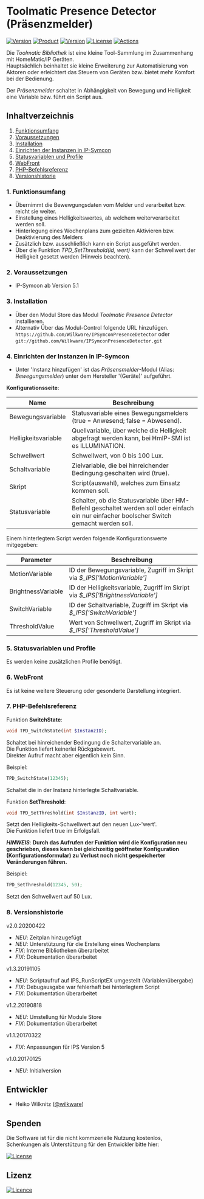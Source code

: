 # Toolmatic Presence Detector (Präsenzmelder)

[![Version](https://img.shields.io/badge/Symcon-PHP--Modul-red.svg)](https://www.symcon.de/service/dokumentation/entwicklerbereich/sdk-tools/sdk-php/)
[![Product](https://img.shields.io/badge/Symcon%20Version-5.1%20%3E-blue.svg)](https://www.symcon.de/produkt/)
[![Version](https://img.shields.io/badge/Modul%20Version-2.0.20200422-orange.svg)](https://github.com/Wilkware/IPSymconPresenceDetector)
[![License](https://img.shields.io/badge/License-CC%20BY--NC--SA%204.0-green.svg)](https://creativecommons.org/licenses/by-nc-sa/4.0/)
[![Actions](https://github.com/Wilkware/IPSymconPresenceDetector/workflows/Check%20Style/badge.svg)](https://github.com/Wilkware/IPSymconPresenceDetector/actions)

Die *Toolmatic Bibliothek* ist eine kleine Tool-Sammlung im Zusammenhang mit HomeMatic/IP Geräten.  
Hauptsächlich beinhaltet sie kleine Erweiterung zur Automatisierung von Aktoren oder erleichtert das Steuern von Geräten bzw. bietet mehr Komfort bei der Bedienung.  
  
Der *Präsenzmelder* schaltet in Abhängigkeit von Bewegung und Helligkeit eine Variable bzw. führt ein Script aus.  

## Inhaltverzeichnis

1. [Funktionsumfang](#1-funktionsumfang)
2. [Voraussetzungen](#2-voraussetzungen)
3. [Installation](#3-installation)
4. [Einrichten der Instanzen in IP-Symcon](#4-einrichten-der-instanzen-in-ip-symcon)
5. [Statusvariablen und Profile](#5-statusvariablen-und-profile)
6. [WebFront](#6-webfront)
7. [PHP-Befehlsreferenz](#7-php-befehlsreferenz)
8. [Versionshistorie](#8-versionshistorie)

### 1. Funktionsumfang

* Übernimmt die Bewewgungsdaten vom Melder und verarbeitet bzw. reicht sie weiter.
* Einstellung eines Helligkeitswertes, ab welchem weiterverarbeitet werden soll.
* Hinterlegung eines Wochenplans zum gezielten Aktivieren bzw. Deaktivierung des Melders
* Zusätzlich bzw. ausschließlich kann ein Script ausgeführt werden.
* Über die Funktion _TPD_SetThreshold(id, wert)_ kann der Schwellwert der Helligkeit gesetzt werden (Hinweis beachten).

### 2. Voraussetzungen

* IP-Symcon ab Version 5.1

### 3. Installation

* Über den Modul Store das Modul *Toolmatic Presence Detector* installieren.
* Alternativ Über das Modul-Control folgende URL hinzufügen.  
`https://github.com/Wilkware/IPSymconPresenceDetector` oder `git://github.com/Wilkware/IPSymconPresenceDetector.git`

### 4. Einrichten der Instanzen in IP-Symcon

* Unter 'Instanz hinzufügen' ist das *Präsensmelder*-Modul (Alias: *Bewegungsmelder*) unter dem Hersteller '(Geräte)' aufgeführt.

__Konfigurationsseite__:

Name                | Beschreibung
------------------- | ---------------------------------
Bewegungsvariable   | Statusvariable eines Bewegungsmelders (true = Anwesend; false = Abwesend).
Helligkeitsvariable | Quellvariable, über welche die Helligkeit abgefragt werden kann, bei HmIP-SMI ist es ILLUMINATION.
Schwellwert         | Schwellwert, von 0 bis 100 Lux.
Schaltvariable      | Zielvariable, die bei hinreichender Bedingung geschalten wird (true).
Skript              | Script(auswahl), welches zum Einsatz kommen soll.
Statusvariable      | Schalter, ob die Statusvariable über HM-Befehl geschaltet werden soll oder einfach ein nur einfacher boolscher Switch gemacht werden soll.

Einem hinterlegtem Script werden folgende Konfigurationswerte mitgegeben:  
  
Parameter           | Beschreibung
------------------- | ---------------------------------
MotionVariable      | ID der Bewegungsvariable, Zugriff im Skript via *$_IPS['MotionVariable']*
BrightnessVariable  | ID der Helligkeitsvariable, Zugriff im Skript via *$_IPS['BrightnessVariable']*
SwitchVariable      | ID der Schaltvariable, Zugriff im Skript via *$_IPS['SwitchVariable']*
ThresholdValue      | Wert von Schwellwert, Zugriff im Skript via *$_IPS['ThresholdValue']*

### 5. Statusvariablen und Profile

Es werden keine zusätzlichen Profile benötigt.

### 6. WebFront

Es ist keine weitere Steuerung oder gesonderte Darstellung integriert.

### 7. PHP-Befehlsreferenz

Funktion __SwitchState__:

```php
void TPD_SwitchState(int $InstanzID);
```

Schaltet bei hinreichender Bedingung die Schaltervariable an.  
Die Funktion liefert keinerlei Rückgabewert.  
Direkter Aufruf macht aber eigentlich kein Sinn.  

Beispiel:

```php
TPD_SwitchState(12345);
```

Schaltet die in der Instanz hinterlegte Schaltvariable.

Funktion __SetThreshold__:

```php
void TPD_SetThreshold(int $InstanzID, int wert);
```

Setzt den Helligkeits-Schwellwert auf den neuen Lux-'wert'.  
Die Funktion liefert true im Erfolgsfall.  
  
**_HINWEIS_**: **Durch das Aufrufen der Funktion wird die Konfiguration neu geschrieben, dieses kann bei gleichzeitig geöffneter Konfiguration (Konfigurationsformular) zu Verlust noch nicht gespeicherter Veränderungen führen.**

Beispiel:

```php
TPD_SetThreshold(12345, 50);
```

Setzt den Schwellwert auf 50 Lux.

### 8. Versionshistorie

v2.0.20200422

* _NEU_: Zeitplan hinzugefügt
* _NEU_: Unterstützung für die Erstellung eines Wochenplans
* _FIX_: Interne Bibliotheken überarbeitet
* _FIX_: Dokumentation überarbeitet

v1.3.20191105

* _NEU_: Scriptaufruf auf IPS_RunScriptEX umgestellt (Variablenübergabe)
* _FIX_: Debugausgabe war fehlerhaft bei hinterlegtem Script
* _FIX_: Dokumentation überarbeitet

v1.2.20190818

* _NEU_: Umstellung für Module Store
* _FIX_: Dokumentation überarbeitet

v1.1.20170322

* _FIX_: Anpassungen für IPS Version 5

v1.0.20170125

* _NEU_: Initialversion

## Entwickler

* Heiko Wilknitz ([@wilkware](https://github.com/wilkware))

## Spenden

Die Software ist für die nicht kommzerielle Nutzung kostenlos, Schenkungen als Unterstützung für den Entwickler bitte hier:  

[![License](https://img.shields.io/badge/Einfach%20spenden%20mit-PayPal-blue.svg)](https://www.paypal.com/cgi-bin/webscr?cmd=_s-xclick&hosted_button_id=8816166)

## Lizenz

[![Licence](https://licensebuttons.net/i/l/by-nc-sa/transparent/00/00/00/88x31-e.png)](https://creativecommons.org/licenses/by-nc-sa/4.0/)
